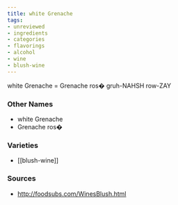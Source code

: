 ```yaml
---
title: white Grenache
tags:
- unreviewed
- ingredients
- categories
- flavorings
- alcohol
- wine
- blush-wine
---
```

white Grenache = Grenache ros� gruh-NAHSH row-ZAY

### Other Names

* white Grenache
* Grenache ros�

### Varieties

* [[blush-wine]]

### Sources
* http://foodsubs.com/WinesBlush.html
